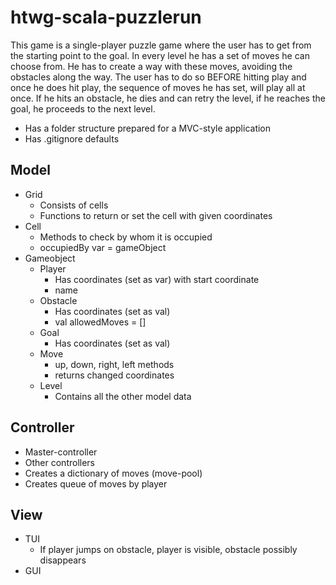 htwg-scala-puzzlerun
=========================

This game is a single-player puzzle game where the user has to get from the starting point to the goal. In every level he has a set of moves he can choose from. He has to create a way with these moves, avoiding the obstacles along the way. The user has to do so BEFORE hitting play and once he does hit play, the sequence of moves he has set, will play all at once. If he hits an obstacle, he dies and can retry the level, if he reaches the goal, he proceeds to the next level.

* Has a folder structure prepared for a MVC-style application
* Has .gitignore defaults

## Model
* Grid
	* Consists of cells
	* Functions to return or set the cell with given coordinates
* Cell
	* Methods to check by whom it is occupied
	* occupiedBy var = gameObject
* Gameobject
	* Player
		* Has coordinates (set as var) with start coordinate
		* name
	* Obstacle
		* Has coordinates (set as val)
		* val allowedMoves = []
	* Goal
		* Has coordinates (set as val)
	* Move
		* up, down, right, left methods
		* returns changed coordinates
	* Level
		* Contains all the other model data

## Controller
* Master-controller
* Other controllers
* Creates a dictionary of moves (move-pool)
* Creates queue of moves by player

## View
* TUI
	* If player jumps on obstacle, player is visible, obstacle possibly disappears
* GUI